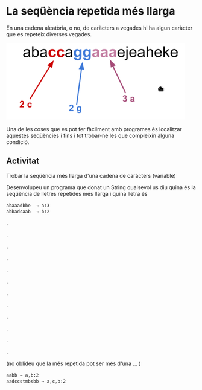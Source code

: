 La seqüència repetida més llarga
=================================================
En una cadena aleatòria, o no, de caràcters a vegades hi ha algun caràcter que es repeteix diverses vegades.

![exemple](imatges/sequencia.png)

Una de les coses que es pot fer fàcilment amb programes és localitzar aquestes seqüències i fins i tot trobar-ne les que compleixin alguna condició.

Activitat
-------------------
Trobar la seqüència més llarga d'una cadena de caràcters (variable) 

Desenvolupeu un programa que donat un String qualsevol us diu quina és la seqüència de lletres repetides més llarga i quina lletra és

    abaaadbbe  → a:3
    abbadcaab  → b:2

.

.

.

.

.

.

.

.

.

.

.

.

(no oblideu que la més repetida pot ser més d'una ... )

    aabb → a,b:2
    aadccstmbsbb → a,c,b:2
